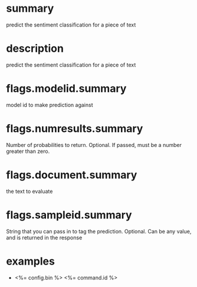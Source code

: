 # summary

predict the sentiment classification for a piece of text

# description

predict the sentiment classification for a piece of text

# flags.modelid.summary

model id to make prediction against

# flags.numresults.summary

Number of probabilities to return. Optional. If passed, must be a number greater than zero.

# flags.document.summary

the text to evaluate

# flags.sampleid.summary

String that you can pass in to tag the prediction. Optional. Can be any value, and is returned in the response

# examples

- <%= config.bin %> <%= command.id %>
